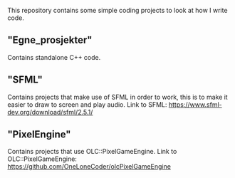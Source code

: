 This repository contains some simple coding projects to look at how I write code.

## "Egne_prosjekter" 
Contains standalone C++ code.

## "SFML" 
Contains projects that make use of SFML in order to work, this is to make it easier to draw to screen and play audio.
Link to SFML: https://www.sfml-dev.org/download/sfml/2.5.1/

## "PixelEngine" 
Contains projects that use OLC::PixelGameEngine.
Link to OLC::PixelGameEngine: https://github.com/OneLoneCoder/olcPixelGameEngine